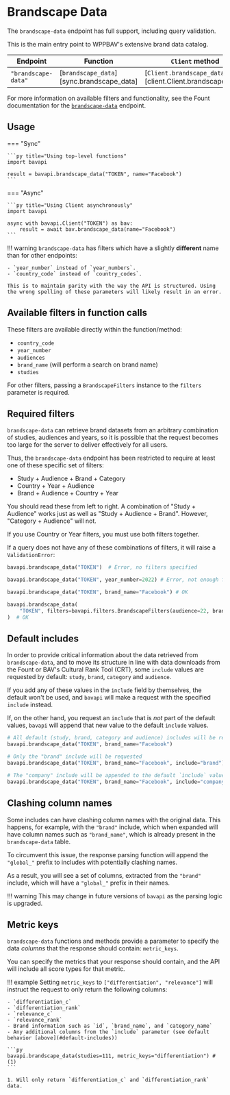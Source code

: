 # Brandscape Data

The `brandscape-data` endpoint has full support, including query validation.

This is the main entry point to WPPBAV's extensive brand data catalog.

| Endpoint            | Function                                  | `Client` method                                           | Filters class                                    |
| ------------------- | ----------------------------------------- | --------------------------------------------------------- | ------------------------------------------------ |
| `"brandscape-data"` | [`brandscape_data`][sync.brandscape_data] | [`Client.brandscape_data`][client.Client.brandscape_data] | [`BrandscapeFilters`][filters.BrandscapeFilters] |

For more information on available filters and functionality, see the Fount documentation for the [`brandscape-data`](https://developer.wppbav.com/docs/2.x/core-resources/brandscape-data) endpoint.

## Usage

=== "Sync"

    ```py title="Using top-level functions"
    import bavapi

    result = bavapi.brandscape_data("TOKEN", name="Facebook")
    ```

=== "Async"

    ```py title="Using Client asynchronously"
    import bavapi

    async with bavapi.Client("TOKEN") as bav:
        result = await bav.brandscape_data(name="Facebook")
    ```

!!! warning
    `brandscape-data` has filters which have a slightly **different** name than for other endpoints:

    - `year_number` instead of `year_numbers`.
    - `country_code` instead of `country_codes`.

    This is to maintain parity with the way the API is structured. Using the wrong spelling of these parameters will likely result in an error.

## Available filters in function calls

These filters are available directly within the function/method:

- `country_code`
- `year_number`
- `audiences`
- `brand_name` (will perform a search on brand name)
- `studies`

For other filters, passing a `BrandscapeFilters` instance to the `filters` parameter is required.

## Required filters

`brandscape-data` can retrieve brand datasets from an arbitrary combination of studies, audiences and years, so it is possible that the request becomes too large for the server to deliver effectively for all users.

Thus, the `brandscape-data` endpoint has been restricted to require at least one of these specific set of filters:

- Study + Audience + Brand + Category
- Country + Year + Audience
- Brand + Audience + Country + Year

You should read these from left to right. A combination of "Study + Audience" works just as well as "Study + Audience + Brand". However, "Category + Audience" will not.

If you use Country or Year filters, you must use both filters together.

If a query does not have any of these combinations of filters, it will raise a `ValidationError`:

```py
bavapi.brandscape_data("TOKEN")  # Error, no filters specified

bavapi.brandscape_data("TOKEN", year_number=2022) # Error, not enough filters

bavapi.brandscape_data("TOKEN", brand_name="Facebook") # OK

bavapi.brandscape_data(
    "TOKEN", filters=bavapi.filters.BrandscapeFilters(audience=22, brands=123)
)  # OK
```

## Default includes

In order to provide critical information about the data retrieved from `brandscape-data`, and to move its structure in line with data downloads from the Fount or BAV's Cultural Rank Tool (CRT), some `include` values are requested by default: `study`, `brand`, `category` and `audience`.

If you add any of these values in the `include` field by themselves, the default won't be used, and `bavapi` will make a request with the specified `include` instead.

If, on the other hand, you request an `include` that is *not* part of the default values, `bavapi` will append that new value to the default `include` values.

```py
# All default (study, brand, category and audience) includes will be requested
bavapi.brandscape_data("TOKEN", brand_name="Facebook")

# Only the "brand" include will be requested
bavapi.brandscape_data("TOKEN", brand_name="Facebook", include="brand")

# The "company" include will be appended to the default `include` values
bavapi.brandscape_data("TOKEN", brand_name="Facebook", include="company")
```

## Clashing column names

Some includes can have clashing column names with the original data. This happens, for example, with the `"brand"` include, which when expanded will have column names such as `"brand_name"`, which is already present in the `brandscape-data` table.

To circumvent this issue, the response parsing function will append the `"global_"` prefix to includes with potentially clashing names.

As a result, you will see a set of columns, extracted from the `"brand"` include, which will have a `"global_"` prefix in their names.

!!! warning
    This may change in future versions of `bavapi` as the parsing logic is upgraded.

## Metric keys

`brandscape-data` functions and methods provide a parameter to specify the data *columns* that the response should contain: `metric_keys`.

You can specify the metrics that your response should contain, and the API will include all score types for that metric.

!!! example
    Setting `metric_keys` to `["differentiation", "relevance"]` will instruct the request to only return the following columns:

    - `differentiation_c`
    - `differentiation_rank`
    - `relevance_c`
    - `relevance_rank`
    - Brand information such as `id`, `brand_name`, and `category_name`
    - Any additional columns from the `include` parameter (see default behavior [above](#default-includes))

    ```py
    bavapi.brandscape_data(studies=111, metric_keys="differentiation") # (1)
    ```

    1. Will only return `differentiation_c` and `differentiation_rank` data.
